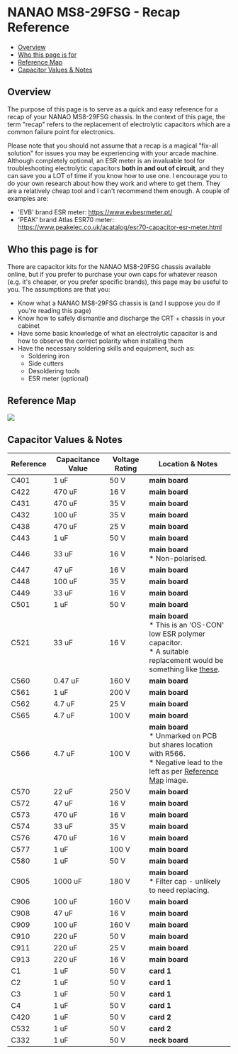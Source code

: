 # NANAO MS8-29FSG - Recap Reference

<!-- TOC -->

- [Overview](#overview)
- [Who this page is for](#who-this-page-is-for)
- [Reference Map](#reference-map)
- [Capacitor Values & Notes](#capacitor-values--notes)

<!-- /TOC -->

## Overview
The purpose of this page is to serve as a quick and easy reference for a recap of your NANAO MS8-29FSG chassis. In the context of this page, the term "recap" refers to the replacement of electrolytic capacitors which are a common failure point for electronics.

Please note that you should not assume that a recap is a magical "fix-all solution" for issues you may be experiencing with your arcade machine. Although completely optional, an ESR meter is an invaluable tool for troubleshooting electrolytic capacitors **both in and out of circuit**, and they can save you a LOT of time if you know how to use one. I encourage you to do your own research about how they work and where to get them. They are a relatively cheap tool and I can't recommend them enough. A couple of examples are:

* 'EVB' brand ESR meter: https://www.evbesrmeter.pt/
* 'PEAK' brand Atlas ESR70 meter: https://www.peakelec.co.uk/acatalog/esr70-capacitor-esr-meter.html

## Who this page is for
There are capacitor kits for the NANAO MS8-29FSG chassis available online, but if you prefer to purchase your own caps for whatever reason (e.g. it's cheaper, or you prefer specific brands), this page may be useful to you. The assumptions are that you:
* Know what a NANAO MS8-29FSG chassis is (and I suppose you do if you're reading this page)
* Know how to safely dismantle and discharge the CRT + chassis in your cabinet
* Have some basic knowledge of what an electrolytic capacitor is and how to observe the correct polarity when installing them
* Have the necessary soldering skills and equipment, such as:    
    * Soldering iron
    * Side cutters
    * Desoldering tools
    * ESR meter (optional)    

## Reference Map
<img src="https://i.imgur.com/zo7C84B.png">

## Capacitor Values & Notes
Reference|Capacitance Value|Voltage Rating|Location & Notes|
---------|-----------------|--------------|----------------|
C401 | 1 uF | 50 V | **main board**
C422 | 470 uF | 16 V | **main board**
C431 | 470 uF | 35 V | **main board**
C432 | 100 uF | 35 V | **main board**
C438 | 470 uF | 25 V | **main board**
C443 | 1 uF | 50 V | **main board**
C446 | 33 uF | 16 V | **main board**<br>* Non-polarised.
C447 | 47 uF | 16 V | **main board**
C448 | 100 uF | 35 V | **main board**
C449 | 33 uF | 16 V | **main board**
C501 | 1 uF | 50 V | **main board**
C521 | 33 uF | 16 V | **main board**<br>* This is an 'OS-CON' low ESR polymer capacitor.<br>* A suitable replacement would be something like [these](https://www.digikey.com.au/en/products/filter/aluminum-polymer-capacitors/69?s=N4IgjCBcoGwJxVAYygMwIYBsDOBTANCAPZQDaIALGGABxwDsIAuoQA4AuUIAyuwE4BLAHYBzEAF9CAJgAMFBNBApIGHAWJkQAZi0ACAK0AxZm06QQAVSED2AeVQBZXOmwBXPrgmEAtBEXLVPEISSHIwGWZJEG8KRCU0LCCNUO04GABWRkItNPSaEGzchEKYGAgSjILU0oiKqUifev8ofld1EPJ0yKiuxVYoMDZ%2ByHCZcXEgA).
C560 | 0.47 uF | 160 V | **main board**
C561 | 1 uF | 200 V | **main board**
C562 | 4.7 uF | 25 V | **main board**
C565 | 4.7 uF | 100 V | **main board**
C566 | 4.7 uF | 100 V | **main board**<br>* Unmarked on PCB but shares location with R566.<br>* Negative lead to the left as per [Reference Map](#reference-map) image.
C570 | 22 uF | 250 V | **main board**
C572 | 47 uF | 16 V | **main board**
C573 | 470 uF | 16 V | **main board**
C574 | 33 uF | 35 V | **main board**
C576 | 470 uF | 16 V | **main board**
C577 | 1 uF | 100 V | **main board**
C580 | 1 uF | 50 V | **main board**
C905 | 1000 uF | 180 V | **main board**<br>* Filter cap - unlikely to need replacing.
C906 | 100 uF | 160 V | **main board**
C908 | 47 uF | 16 V | **main board**
C909 | 100 uF | 160 V | **main board**
C910 | 220 uF | 50 V | **main board**
C911 | 220 uF | 25 V | **main board**
C913 | 220 uF | 16 V | **main board**
C1 | 1 uF | 50 V | **card 1**
C2 | 1 uF | 50 V | **card 1**
C3 | 1 uF | 50 V | **card 1**
C4 | 1 uF | 50 V | **card 1**
C420 | 1 uF | 50 V | **card 2**
C532 | 1 uF | 50 V | **card 2**
C332 | 1 uF | 50 V | **neck board**